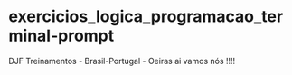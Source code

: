 # exercicios_logica_programacao_terminal-prompt

DJF Treinamentos - Brasil-Portugal - Oeiras ai vamos nós !!!!